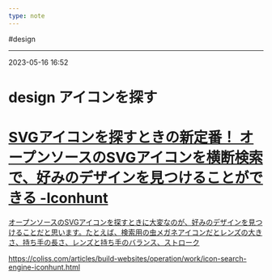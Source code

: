 ```yaml
---
type: note
---
```


#design

---
2023-05-16  16:52

# design  アイコンを探す


<div class="rich-link-card-container"><a class="rich-link-card" href="https://coliss.com/articles/build-websites/operation/work/icon-search-engine-iconhunt.html" target="_blank">
	<div class="rich-link-image-container">
		<div class="rich-link-image" style="background-image: url('https://coliss.com/wp-content/uploads-202302/2023042210@2x.png')">
	</div>
	</div>
	<div class="rich-link-card-text">
		<h1 class="rich-link-card-title">SVGアイコンを探すときの新定番！ オープンソースのSVGアイコンを横断検索で、好みのデザインを見つけることができる -Iconhunt</h1>
		<p class="rich-link-card-description">
		オープンソースのSVGアイコンを探すときに大変なのが、好みのデザインを見つけることだと思います。たとえば、検索用の虫メガネアイコンだとレンズの大きさ、持ち手の長さ、レンズと持ち手のバランス、ストローク
		</p>
		<p class="rich-link-href">
		https://coliss.com/articles/build-websites/operation/work/icon-search-engine-iconhunt.html
		</p>
	</div>
</a></div>



